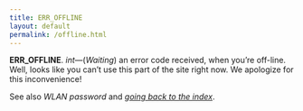 ```yaml
---
title: ERR_OFFLINE
layout: default
permalink: /offline.html
---
```


__ERR_OFFLINE__.
_int_—(_Waiting_)
an error code received, when you’re off-line. Well, looks like you can’t use
this part of the site right now. We apologize for this inconvenience!

See also _WLAN password_ and _[going back to the index](.)_.
